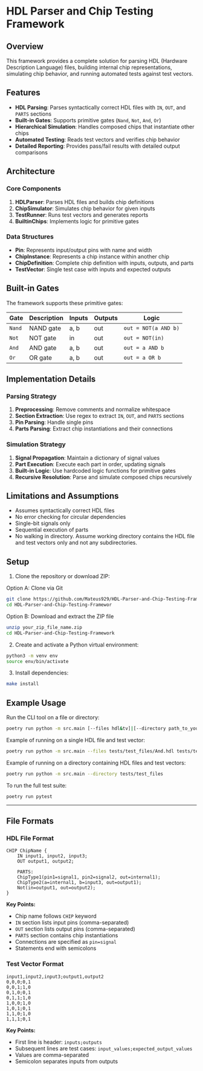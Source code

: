 # HDL Parser and Chip Testing Framework

## Overview

This framework provides a complete solution for parsing HDL (Hardware Description Language) files, building internal chip representations, simulating chip behavior, and running automated tests against test vectors.

## Features

- **HDL Parsing**: Parses syntactically correct HDL files with `IN`, `OUT`, and `PARTS` sections
- **Built-in Gates**: Supports primitive gates (`Nand`, `Not`, `And`, `Or`)
- **Hierarchical Simulation**: Handles composed chips that instantiate other chips
- **Automated Testing**: Reads test vectors and verifies chip behavior
- **Detailed Reporting**: Provides pass/fail results with detailed output comparisons

## Architecture

### Core Components

1. **HDLParser**: Parses HDL files and builds chip definitions
2. **ChipSimulator**: Simulates chip behavior for given inputs
3. **TestRunner**: Runs test vectors and generates reports
4. **BuiltinChips**: Implements logic for primitive gates

### Data Structures

- **Pin**: Represents input/output pins with name and width
- **ChipInstance**: Represents a chip instance within another chip
- **ChipDefinition**: Complete chip definition with inputs, outputs, and parts
- **TestVector**: Single test case with inputs and expected outputs

## Built-in Gates

The framework supports these primitive gates:

| Gate | Description | Inputs | Outputs | Logic |
|------|-------------|--------|---------|-------|
| `Nand` | NAND gate | a, b | out | `out = NOT(a AND b)` |
| `Not` | NOT gate | in | out | `out = NOT(in)` |
| `And` | AND gate | a, b | out | `out = a AND b` |
| `Or` | OR gate | a, b | out | `out = a OR b` |

## Implementation Details

### Parsing Strategy

1. **Preprocessing**: Remove comments and normalize whitespace
2. **Section Extraction**: Use regex to extract `IN`, `OUT`, and `PARTS` sections
3. **Pin Parsing**: Handle single pins 
4. **Parts Parsing**: Extract chip instantiations and their connections

### Simulation Strategy

1. **Signal Propagation**: Maintain a dictionary of signal values
2. **Part Execution**: Execute each part in order, updating signals
3. **Built-in Logic**: Use hardcoded logic functions for primitive gates
4. **Recursive Resolution**: Parse and simulate composed chips recursively


## Limitations and Assumptions

- Assumes syntactically correct HDL files
- No error checking for circular dependencies
- Single-bit signals only 
- Sequential execution of parts
- No walking in directory. Assume working directory contains the HDL file and test vectors only and not any subdirectories.

## Setup

1. Clone the repository or download ZIP:

Option A: Clone via Git
```bash
git clone https://github.com/Mateus929/HDL-Parser-and-Chip-Testing-Framework.git
cd HDL-Parser-and-Chip-Testing-Framewor
```

Option B: Download and extract the ZIP file
```bash
unzip your_zip_file_name.zip
cd HDL-Parser-and-Chip-Testing-Framework
```

2. Create and activate a Python virtual environment:

```bash
python3 -m venv env
source env/bin/activate 
```

3. Install dependencies:

```bash
make install
```

## Example Usage

Run the CLI tool on a file or directory:

```bash
poetry run python -m src.main [--files hdl&tv]|[--directory path_to_your_directory]
```

Example of running on a single HDL file and test vector:

```bash
poetry run python -m src.main --files tests/test_files/And.hdl tests/test_files/And.tv
```

Example of running on a directory containing HDL files and test vectors:

```bash
poetry run python -m src.main --directory tests/test_files
```

To run the full test suite:

```bash
poetry run pytest
```
---

## File Formats

### HDL File Format

```hdl
CHIP ChipName {
    IN input1, input2, input3;
    OUT output1, output2;
    
    PARTS:
    ChipType1(pin1=signal1, pin2=signal2, out=internal1);
    ChipType2(a=internal1, b=input3, out=output1);
    Not(in=output1, out=output2);
}
```

**Key Points:**
- Chip name follows `CHIP` keyword
- `IN` section lists input pins (comma-separated)
- `OUT` section lists output pins (comma-separated)
- `PARTS` section contains chip instantiations
- Connections are specified as `pin=signal`
- Statements end with semicolons

### Test Vector Format

```
input1,input2,input3;output1,output2
0,0,0;0,1
0,0,1;1,0
0,1,0;0,1
0,1,1;1,0
1,0,0;1,0
1,0,1;0,1
1,1,0;1,0
1,1,1;0,1
```

**Key Points:**
- First line is header: `inputs;outputs`
- Subsequent lines are test cases: `input_values;expected_output_values`
- Values are comma-separated
- Semicolon separates inputs from outputs
